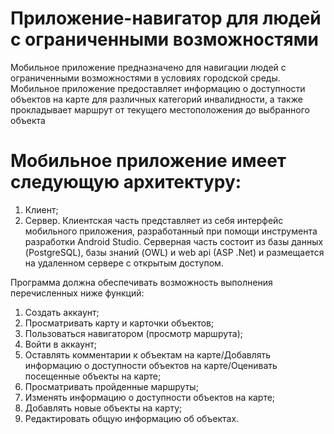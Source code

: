 # Приложение-навигатор для людей с ограниченными возможностями
Мобильное приложение предназначено для навигации людей с ограниченными возможностями в условиях городской среды. Мобильное приложение предоставляет информацию о доступности объектов на карте для различных категорий инвалидности, а также прокладывает маршрут от текущего местоположения до выбранного объекта
# Мобильное приложение имеет следующую архитектуру:
1.	Клиент;
2.	Сервер.
Клиентская часть представляет из себя интерфейс мобильного приложения, разработанный при помощи инструмента разработки Android Studio.
Серверная часть состоит из базы данных (PostgreSQL), базы знаний (OWL) и web api (ASP .Net) и размещается на удаленном сервере с открытым доступом.

Программа должна обеспечивать возможность выполнения перечисленных ниже функций:

1) Создать аккаунт;
2) Просматривать карту и карточки объектов;
3) Пользоваться навигатором (просмотр маршрута);
4) Войти в аккаунт;
5) Оставлять комментарии к объектам на карте/Добавлять информацию о доступности объектов на карте/Оценивать посещенные объекты на карте;
6) Просматривать пройденные маршруты;
7) Изменять информацию о доступности объектов на карте;
8) Добавлять новые объекты на карту;
9) Редактировать общую информацию об объектах.
